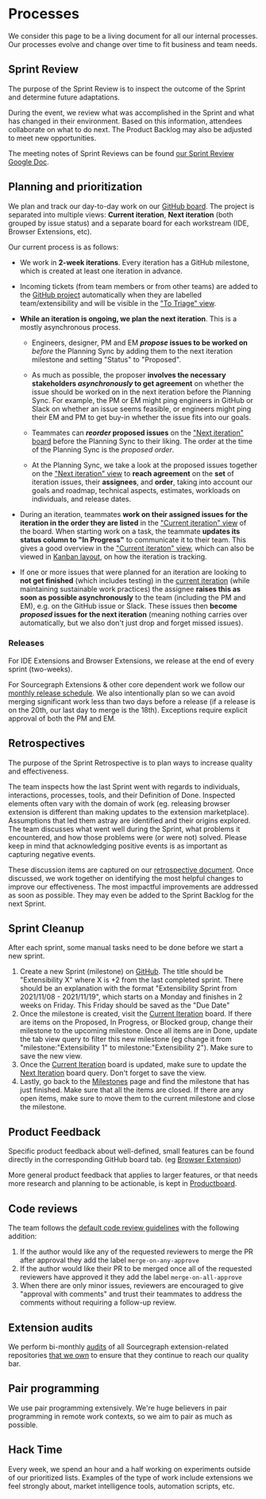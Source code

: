 # Processes

We consider this page to be a living document for all our internal processes. Our processes evolve and change over time to fit business and team needs.

## Sprint Review

The purpose of the Sprint Review is to inspect the outcome of the Sprint and determine future adaptations.

During the event, we review what was accomplished in the Sprint and what has changed in their environment. Based on this information, attendees collaborate on what to do next. The Product Backlog may also be adjusted to meet new opportunities.

The meeting notes of Sprint Reviews can be found [our Sprint Review Google Doc](https://docs.google.com/document/d/1hInzQAVjaBuFz9VKtNlh-dCQE12n2waidSCt_3c6Vlg/edit?usp=sharing).

## Planning and prioritization

We plan and track our day-to-day work on our [GitHub board](https://github.com/orgs/sourcegraph/projects/213/views/1).
The project is separated into multiple views: **Current iteration**, **Next iteration** (both grouped by issue status) and a separate board for each workstream (IDE, Browser Extensions, etc).

Our current process is as follows:

- We work in **2-week iterations**. Every iteration has a GitHub milestone, which is created at least one iteration in advance.

- Incoming tickets (from team members or from other teams) are added to the [GitHub project](https://github.com/orgs/sourcegraph/projects/213/views/1) automatically when they are labelled <span class="badge" style="background: var(--bs-teal)">team/extensibility</span> and will be visible in the ["To Triage" view](https://github.com/orgs/sourcegraph/projects/213/views/10).

- **While an iteration is ongoing, we plan the next iteration**. This is a mostly asynchronous process.

  - Engineers, designer, PM and EM **_propose_ issues to be worked on** _before_ the Planning Sync by adding them to the next iteration milestone and setting "Status" to "Proposed".

  - As much as possible, the proposer **involves the necessary stakeholders _asynchronously_ to get agreement** on whether the issue should be worked on in the next iteration before the Planning Sync. For example, the PM or EM might ping engineers in GitHub or Slack on whether an issue seems feasible, or engineers might ping their EM and PM to get buy-in whether the issue fits into our goals.

  - Teammates can **_reorder_ proposed issues** on the ["Next iteration" board](https://github.com/orgs/sourcegraph/projects/213/views/2) before the Planning Sync to their liking. The order at the time of the Planning Sync is the _proposed order_.

  - At the Planning Sync, we take a look at the proposed issues together on the ["Next iteration" view](https://github.com/orgs/sourcegraph/projects/213/views/2) to **reach agreement** on the **set** of iteration issues, their **assignees**, and **order**, taking into account our goals and roadmap, technical aspects, estimates, workloads on individuals, and release dates.

- During an iteration, teammates **work on their assigned issues for the iteration in the order they are listed** in the ["Current iteration" view](https://github.com/orgs/sourcegraph/projects/213/views/1) of the board. When starting work on a task, the teammate **updates its status column to "In Progress"** to communicate it to their team. This gives a good overview in the ["Current iteraton" view](https://github.com/orgs/sourcegraph/projects/213/views/1), which can also be viewed in [Kanban layout](https://github.com/orgs/sourcegraph/projects/213/views/1?layout=board), on how the iteration is tracking.

- If one or more issues that were planned for an iteration are looking to **not get finished** (which includes testing) in the [current iteration](https://github.com/orgs/sourcegraph/projects/213/views/1) (while maintaining sustainable work practices) the assignee **raises this as soon as possible asynchronously** to the team (including the PM and EM), e.g. on the GitHub issue or Slack. These issues then **become _proposed_ issues for the next iteration** (meaning nothing carries over automatically, but we also don't just drop and forget missed issues).

### Releases

For IDE Extensions and Browser Extensions, we release at the end of every sprint (two-weeks).

For Sourcegraph Extensions & other core dependent work we follow our [monthly release schedule](../../releases/index.md#releases). We also intentionally plan so we can avoid merging significant work less than two days before a release (if a release is on the 20th, our last day to merge is the 18th). Exceptions require explicit approval of both the PM and EM.

## Retrospectives

The purpose of the Sprint Retrospective is to plan ways to increase quality and effectiveness.

The team inspects how the last Sprint went with regards to individuals, interactions, processes, tools, and their Definition of Done. Inspected elements often vary with the domain of work (eg. releasing browser extension is different than making updates to the extension marketplace). Assumptions that led them astray are identified and their origins explored. The team discusses what went well during the Sprint, what problems it encountered, and how those problems were (or were not) solved. Please keep in mind that acknowledging positive events is as important as capturing negative events.

These discussion items are captured on our [retrospective document](https://docs.google.com/document/d/1uLR_2ICQB3jSCtQ3ebpQqvUYg11IIm0ZRJ5LoZ_wp2M/edit). Once discussed, we work together on identifying the most helpful changes to improve our effectiveness. The most impactful improvements are addressed as soon as possible. They may even be added to the Sprint Backlog for the next Sprint.

## Sprint Cleanup

After each sprint, some manual tasks need to be done before we start a new sprint.

1. Create a new Sprint (milestone) on [GitHub](https://github.com/sourcegraph/sourcegraph/milestones). The title should be "Extensibility X" where X is +2 from the last completed sprint. There should be an explanation with the format "Extensibility Sprint from 2021/11/08 - 2021/11/19", which starts on a Monday and finishes in 2 weeks on Friday. This Friday should be saved as the "Due Date"
2. Once the milestone is created, visit the [Current Iteration](https://github.com/orgs/sourcegraph/projects/213/views/1) board. If there are items on the Proposed, In Progress, or Blocked group, change their milestone to the upcoming milestone. Once all items are in Done, update the tab view query to filter this new milestone (eg change it from "milestone:"Extensibility 1" to milestone:"Extensibility 2"). Make sure to save the new view.
3. Once the [Current Iteration](https://github.com/orgs/sourcegraph/projects/213/views/1) board is updated, make sure to update the [Next Iteration](https://github.com/orgs/sourcegraph/projects/213/views/2) board query. Don't forget to save the view.
4. Lastly, go back to the [Milestones](https://github.com/sourcegraph/sourcegraph/milestones?state=open) page and find the milestone that has just finished. Make sure that all the items are closed. If there are any open items, make sure to move them to the current milestone and close the milestone.

## Product Feedback

Specific product feedback about well-defined, small features can be found directly in the corresponding GitHub board tab. (eg [Browser Extension](https://github.com/orgs/sourcegraph/projects/213/views/6))

More general product feedback that applies to larger features, or that needs more research and planning to be actionable, is kept in [Productboard](https://sourcegraph.productboard.com/roadmap/2748745-extensibility-features-timeline-roadmap).

## Code reviews

The team follows the [default code review guidelines](https://docs.sourcegraph.com/dev/background-information/code_reviews) with the following addition:

1. If the author would like any of the requested reviewers to merge the PR after approval they add the label `merge-on-any-approve`
2. If the author would like their PR to be merged once all of the requested reviewers have approved it they add the label `merge-on-all-approve`
3. When there are only minor issues, reviewers are encouraged to give "approval with comments" and trust their teammates to address the comments without requiring a follow-up review.

## Extension audits

We perform bi-monthly [audits](https://docs.google.com/spreadsheets/d/1HXmdHOwXhzFeQW-oiezsg0YF82HjGtUatShx3M66Gt0/edit#gid=0) of all Sourcegraph extension-related repositories [that we own](https://docs.sourcegraph.com/dev/background-information/sourcegraph_extensions) to ensure that they continue to reach our quality bar.

## Pair programming

We use pair programming extensively. We're huge believers in pair programming in remote work contexts, so we aim to pair as much as possible.

## Hack Time

Every week, we spend an hour and a half working on experiments outside of our prioritized lists. Examples of the type of work include extensions we feel strongly about, market intelligence tools, automation scripts, etc.
